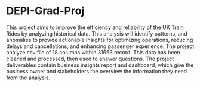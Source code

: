 # DEPI-Grad-Proj
This project aims to improve the efficiency and reliability of the UK Train Rides by analyzing historical data. This analysis will identify patterns, and anomalies to provide actionable insights for optimizing operations, reducing delays and cancellations, and enhancing passenger experience.
The project analyze csv file of 18 columns within 31653 record. This data has been cleaned and processed, then used to answer questions. The project deliverables contain business insights report and dashboard, which give the business owner and stakeholders the overview the information they need from the analysis. 

